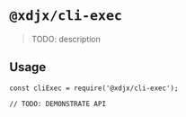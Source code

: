 # `@xdjx/cli-exec`

> TODO: description

## Usage

```
const cliExec = require('@xdjx/cli-exec');

// TODO: DEMONSTRATE API
```
